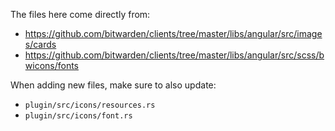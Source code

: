 The files here come directly from:

- <https://github.com/bitwarden/clients/tree/master/libs/angular/src/images/cards>
- <https://github.com/bitwarden/clients/tree/master/libs/angular/src/scss/bwicons/fonts>

When adding new files, make sure to also update:

- `plugin/src/icons/resources.rs`
- `plugin/src/icons/font.rs`
